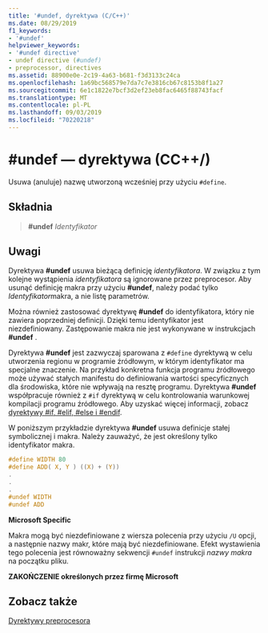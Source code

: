 ```yaml
---
title: '#undef, dyrektywa (C/C++)'
ms.date: 08/29/2019
f1_keywords:
- '#undef'
helpviewer_keywords:
- '#undef directive'
- undef directive (#undef)
- preprocessor, directives
ms.assetid: 88900e0e-2c19-4a63-b681-f3d3133c24ca
ms.openlocfilehash: 1a69bc568579e7da7c7e3816cb67c8153b8f1a27
ms.sourcegitcommit: 6e1c1822e7bcf3d2ef23eb8fac6465f88743facf
ms.translationtype: MT
ms.contentlocale: pl-PL
ms.lasthandoff: 09/03/2019
ms.locfileid: "70220218"
---
```

# <a name="undef-directive-cc"></a>#undef — dyrektywa (CC++/)

Usuwa (anuluje) nazwę utworzoną wcześniej przy użyciu `#define`.

## <a name="syntax"></a>Składnia

> **#undef** *Identyfikator*

## <a name="remarks"></a>Uwagi

Dyrektywa **#undef** usuwa bieżącą definicję *identyfikatora*. W związku z tym kolejne wystąpienia *identyfikatora* są ignorowane przez preprocesor. Aby usunąć definicję makra przy użyciu **#undef**, należy podać tylko *Identyfikator*makra, a nie listę parametrów.

Można również zastosować dyrektywę **#undef** do identyfikatora, który nie zawiera poprzedniej definicji. Dzięki temu identyfikator jest niezdefiniowany. Zastępowanie makra nie jest wykonywane w instrukcjach **#undef** .

Dyrektywa **#undef** jest zazwyczaj sparowana z `#define` dyrektywą w celu utworzenia regionu w programie źródłowym, w którym identyfikator ma specjalne znaczenie. Na przykład konkretna funkcja programu źródłowego może używać stałych manifestu do definiowania wartości specyficznych dla środowiska, które nie wpływają na resztę programu. Dyrektywa **#undef** współpracuje również z `#if` dyrektywą w celu kontrolowania warunkowej kompilacji programu źródłowego. Aby uzyskać więcej informacji, zobacz [dyrektywy #if, #elif, #else i #endif](../preprocessor/hash-if-hash-elif-hash-else-and-hash-endif-directives-c-cpp.md).

W poniższym przykładzie dyrektywa **#undef** usuwa definicje stałej symbolicznej i makra. Należy zauważyć, że jest określony tylko identyfikator makra.

```C
#define WIDTH 80
#define ADD( X, Y ) ((X) + (Y))
.
.
.
#undef WIDTH
#undef ADD
```

**Microsoft Specific**

Makra mogą być niezdefiniowane z wiersza polecenia przy użyciu `/U` opcji, a następnie nazwy makr, które mają być niezdefiniowane. Efekt wystawienia tego polecenia jest równoważny sekwencji `#undef` instrukcji *nazwy makra* na początku pliku.

**ZAKOŃCZENIE określonych przez firmę Microsoft**

## <a name="see-also"></a>Zobacz także

[Dyrektywy preprocesora](../preprocessor/preprocessor-directives.md)
